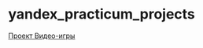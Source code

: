 # yandex_practicum_projects

[Проект Видео-игры](https://github.com/dianamergenova/yandex_practicum_projects/tree/main/video_games)

